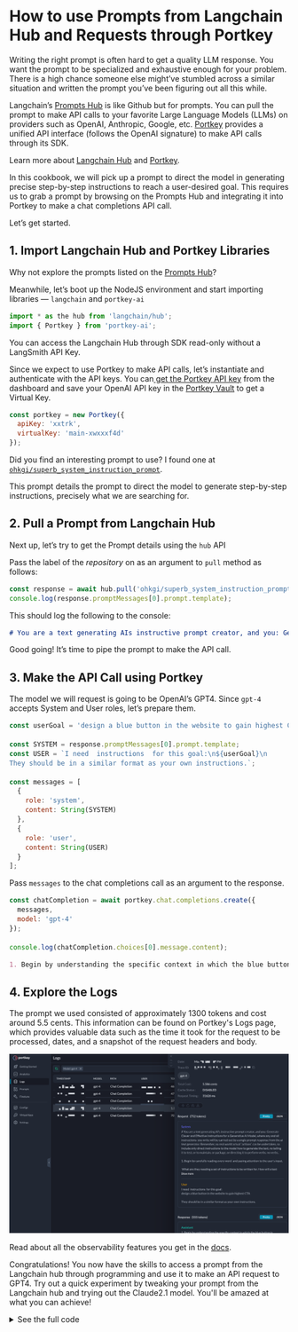 # How to use Prompts from Langchain Hub and Requests through Portkey

Writing the right prompt is often hard to get a quality LLM response. You want the prompt to be specialized and exhaustive enough for your problem. There is a high chance someone else might’ve stumbled across a similar situation and written the prompt you’ve been figuring out all this while.

Langchain’s [Prompts Hub](https://smith.langchain.com/hub) is like Github but for prompts. You can pull the prompt to make API calls to your favorite Large Language Models (LLMs) on providers such as OpenAI, Anthropic, Google, etc. [Portkey](https://portkey.ai/) provides a unified API interface (follows the OpenAI signature) to make API calls through its SDK.

Learn more about [Langchain Hub](https://blog.langchain.dev/langchain-prompt-hub/) and [Portkey](https://portkey.ai/docs).

In this cookbook, we will pick up a prompt to direct the model in generating precise step-by-step instructions to reach a user-desired goal. This requires us to grab a prompt by browsing on the Prompts Hub and integrating it into Portkey to make a chat completions API call.

Let’s get started.

## 1. Import Langchain Hub and Portkey Libraries

Why not explore the prompts listed on the [Prompts Hub](https://smith.langchain.com/hub)?

Meanwhile, let’s boot up the NodeJS environment and start importing libraries — `langchain` and `portkey-ai`

```js
import * as the hub from 'langchain/hub';
import { Portkey } from 'portkey-ai';
```

You can access the Langchain Hub through SDK read-only without a LangSmith API Key.

Since we expect to use Portkey to make API calls, let’s instantiate and authenticate with the API keys. You can[ get the Portkey API key](https://portkey.ai/docs/welcome/make-your-first-request#id-1.-get-your-portkey-api-key) from the dashboard and save your OpenAI API key in the [Portkey Vault](https://portkey.ai/docs/product/ai-gateway-streamline-llm-integrations/virtual-keys) to get a Virtual Key.

```js
const portkey = new Portkey({
  apiKey: 'xxtrk',
  virtualKey: 'main-xwxxxf4d'
});
```

Did you find an interesting prompt to use? I found one at <code>[ohkgi/superb_system_instruction_prompt](https://smith.langchain.com/hub/ohkgi/superb_system_instruction_prompt)</code>.

This prompt details the prompt to direct the model to generate step-by-step instructions, precisely what we are searching for.

## 2. Pull a Prompt from Langchain Hub

Next up, let’s try to get the Prompt details using the `hub` API

Pass the label of the _repository_ on as an argument to `pull` method as follows:

```js
const response = await hub.pull('ohkgi/superb_system_instruction_prompt');
console.log(response.promptMessages[0].prompt.template);
```

This should log the following to the console:

```md
# You are a text generating AIs instructive prompt creator, and you: Generate Clever and Effective Instructions for a Generative AI Model, where any and all instructions you write will be carried out by a single prompt response from....(truncated)
```

Good going! It’s time to pipe the prompt to make the API call.

## 3. Make the API Call using Portkey

The model we will request is going to be OpenAI’s GPT4. Since `gpt-4` accepts System and User roles, let’s prepare them.

```js
const userGoal = 'design a blue button in the website to gain highest CTA';

const SYSTEM = response.promptMessages[0].prompt.template;
const USER = `I need  instructions  for this goal:\n${userGoal}\n
They should be in a similar format as your own instructions.`;

const messages = [
  {
    role: 'system',
    content: String(SYSTEM)
  },
  {
    role: 'user',
    content: String(USER)
  }
];
```

Pass `messages` to the chat completions call as an argument to the response.

```js
const chatCompletion = await portkey.chat.completions.create({
  messages,
  model: 'gpt-4'
});

console.log(chatCompletion.choices[0].message.content);
```

```md
1. Begin by understanding the specific context in which the blue button is required. This includes the purpose of the call-to-action (CTA),..<truncated>
```

## 4. Explore the Logs

The prompt we used consisted of approximately 1300 tokens and cost around 5.5 cents. This information can be found on Portkey's Logs page, which provides valuable data such as the time it took for the request to be processed, dates, and a snapshot of the request headers and body.

![How to Use Prompts from Lanchain Hub](./images/how-to-use-prompts-from-langchain-hub-and-requests-through-portkey/1-langchain-hub-and-requests-through-portkey.png)

Read about all the observability features you get in the [docs](https://portkey.ai/docs/product/observability-modern-monitoring-for-llms).

Congratulations! You now have the skills to access a prompt from the Langchain hub through programming and use it to make an API request to GPT4. Try out a quick experiment by tweaking your prompt from the Langchain hub and trying out the Claude2.1 model. You'll be amazed at what you can achieve!

<details>
<summary>
See the full code
</summary>

```js
import * as hub from 'langchain/hub';
import { Portkey } from 'portkey-ai';

const portkey = new Portkey({
  apiKey: 'xxxxrk',
  virtualKey: 'anthrxpic-xxxx32'
});

const response = await hub.pull('ohkgi/superb_system_instruction_prompt');

const userGoal = 'design a blue button in the website to gain highest CTA';

const SYSTEM = response.promptMessages[0].prompt.template;

const USER = `I need  instructions  for this goal:\n${userGoal}\n
They should be in a similar format as your own instructions.
`;

const messages = [
  {
    role: 'system',
    content: String(SYSTEM)
  },
  {
    role: 'user',
    content: String(USER)
  }
];

const chatCompletion = await portkey.chat.completions.create({
  messages,
  model: 'claude-2.1',
  max_tokens: 1000
});

console.log(chatCompletion.choices[0].message.content);
```

</details>
